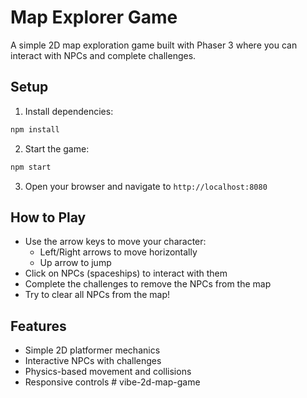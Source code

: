 # Map Explorer Game

A simple 2D map exploration game built with Phaser 3 where you can interact with NPCs and complete challenges.

## Setup

1. Install dependencies:
```bash
npm install
```

2. Start the game:
```bash
npm start
```

3. Open your browser and navigate to `http://localhost:8080`

## How to Play

- Use the arrow keys to move your character:
  - Left/Right arrows to move horizontally
  - Up arrow to jump
- Click on NPCs (spaceships) to interact with them
- Complete the challenges to remove the NPCs from the map
- Try to clear all NPCs from the map!

## Features

- Simple 2D platformer mechanics
- Interactive NPCs with challenges
- Physics-based movement and collisions
- Responsive controls # vibe-2d-map-game
